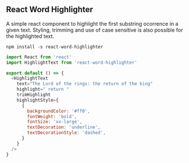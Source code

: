 ## React Word Highlighter

A simple react component to highlight the first substring ocorrence in a given text. Styling, trimming and use of case sensitive is also possible for the highlighted text.

`npm install -s react-word-highlighter`

```javascript
import React from 'react'
import HighlightText from 'react-word-highlighter'

export default () => {
  <HighlightText
    text="The Lord of the rings: the return of the king"
    highlight=" return "
    trimHighlight
    highlightStyle={
      {
        backgroundColor: '#ff0',
        fontWeight: 'bold',
        fontSize: 'xx-large',
        textDecoration: 'underline',
        textDecorationStyle: 'dashed',
      }
    }
  />
}
```
